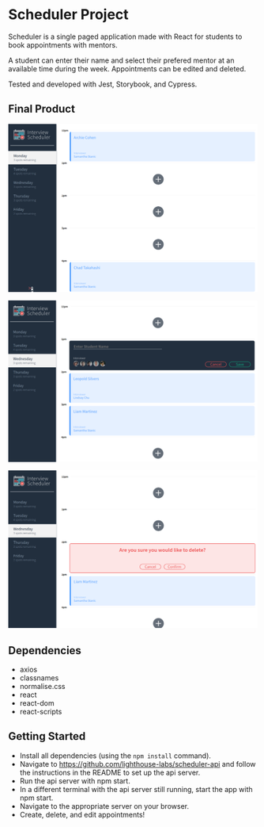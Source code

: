 # Scheduler Project

Scheduler is a single paged application made with React for students to book appointments with mentors. 

A student can enter their name and select their prefered mentor at an available time during the week. Appointments can be edited and deleted. 

Tested and developed with Jest, Storybook, and Cypress.

## Final Product

!["Scheduler Main Page"](https://github.com/KelseyErickson/scheduler/blob/master/docs/scheduler-main-page.png?raw=true)

!["Scheduler Add Appointment"](https://github.com/KelseyErickson/scheduler/blob/master/docs/scheduler-add-appointment.png?raw=true)

!["Scheduler Delete Appointment"](https://github.com/KelseyErickson/scheduler/blob/master/docs/scheduler-delete-interview.png?raw=true)

## Dependencies

- axios
- classnames
- normalise.css
- react
- react-dom
- react-scripts


## Getting Started

- Install all dependencies (using the `npm install` command).
- Navigate to https://github.com/lighthouse-labs/scheduler-api and follow the instructions in the README to set up the api server.
- Run the api server with npm start.
- In a different terminal with the api server still running, start the app with npm start.
- Navigate to the appropriate server on your browser.
- Create, delete, and edit appointments!
